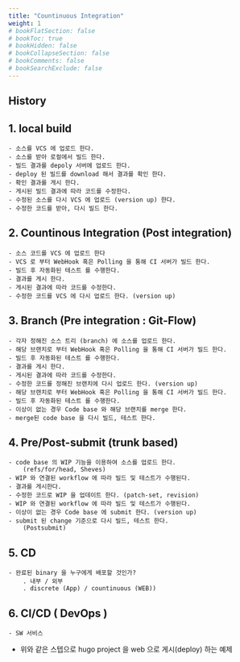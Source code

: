```yaml
---
title: "Countinuous Integration"
weight: 1
# bookFlatSection: false
# bookToc: true
# bookHidden: false
# bookCollapseSection: false
# bookComments: false
# bookSearchExclude: false
---
```


## History 

## 1. local build  
    - 소스를 VCS 에 업로드 한다.
    - 소스를 받아 로컬에서 빌드 한다.
    - 빌드 결과를 depoly 서버에 업로드 한다.
    - deploy 된 빌드를 download 해서 결과를 확인 한다. 
    - 확인 결과를 게시 한다. 
    - 게시된 빌드 결과에 따라 코드를 수정한다.
    - 수정된 소스를 다시 VCS 에 업로드 (version up) 한다.
    - 수정한 코드를 받아, 다시 빌드 한다. 

## 2. Countinous Integration (Post integration)
    - 소스 코드를 VCS 에 업로드 한다 
    - VCS 로 부터 WebHook 혹은 Polling 을 통해 CI 서버가 빌드 한다. 
    - 빌드 후 자동화된 테스트 를 수행한다. 
    - 결과를 게시 한다. 
    - 게시된 결과에 따라 코드를 수정한다.
    - 수정한 코드를 VCS 에 다시 업로드 한다. (version up)

## 3. Branch (Pre integration : Git-Flow)
    - 각자 정해진 소스 트리 (branch) 에 소스를 업로드 한다.
    - 해당 브랜치로 부터 WebHook 혹은 Polling 을 통해 CI 서버가 빌드 한다.
    - 빌드 후 자동화된 테스트 를 수행한다. 
    - 결과를 게시 한다. 
    - 게시된 결과에 따라 코드를 수정한다.
    - 수정한 코드를 정해진 브랜치에 다시 업로드 한다. (version up)
    - 해당 브랜치로 부터 WebHook 혹은 Polling 을 통해 CI 서버가 빌드 한다.
    - 빌드 후 자동화된 테스트 를 수행한다. 
    - 이상이 없는 경우 Code base 와 해당 브랜치를 merge 한다. 
    - merge된 code base 을 다시 빌드, 테스트 한다.

## 4. Pre/Post-submit (trunk based)
    - code base 의 WIP 기능을 이용하여 소스를 업로드 한다.  
        (refs/for/head, Sheves)
    - WIP 와 연결된 workflow 에 따라 빌드 및 테스트가 수행된다.
    - 결과를 게시한다.
    - 수정한 코드로 WIP 을 업데이트 한다. (patch-set, revision)
    - WIP 와 연결된 workflow 에 따라 빌드 및 테스트가 수행된다.
    - 이상이 없는 경우 Code base 에 submit 한다. (version up)
    - submit 된 change 기준으로 다시 빌드, 테스트 한다.  
        (Postsubmit)

## 5. CD
    - 완료된 binary 을 누구에게 배포할 것인가?  
        . 내부 / 외부  
        . discrete (App) / countinuous (WEB))  


## 6. CI/CD ( DevOps )
    - SW 서비스 

* 위와 같은 스텝으로 hugo project 을 web 으로 게시(deploy) 하는 예제

